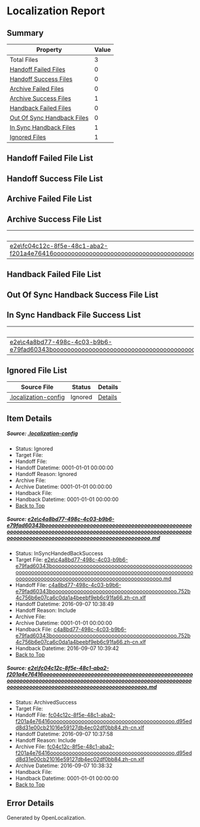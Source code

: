 # <a name='report-top'></a> Localization Report

## Summary
 Property | Value 
 -------- | ----- 
 Total Files | 3
[ Handoff Failed Files ](#handoff-failed-list)| 0
[ Handoff Success Files ](#handoff-success-list)| 0
[ Archive Failed Files ](#archive-failed-list)| 0
[ Archive Success Files ](#archive-success-list)| 1
[ Handback Failed Files ](#handback-failed-list)| 0
[ Out Of Sync Handback Files ](#outofsync-handback-success-list)| 0
[ In Sync Handback Files ](#insync-handback-success-list)| 1
[ Ignored Files ](#ignored-list)| 1

## <a name='handoff-failed-list'></a> Handoff Failed File List

## <a name='handoff-success-list'></a> Handoff Success File List

## <a name='archive-failed-list'></a> Archive Failed File List

## <a name='archive-success-list'></a> Archive Success File List
 Source File | Status | Details 
 ----------- | ------ | ------- 
 [e2e\fc04c12c-8f5e-48c1-aba2-f201a4e76416ooooooooooooooooooooooooooooooooooooooooooooooooooooooooooooooooooooooooooooooooooooooooooooooooooooooooooooooooooooooooooooooooooooooooooooooooooooo.md](https://github.com/OpenLocalizationTestOrg/ol-test0/blob/861c4f48c46003f475b5843aa6cc6aa262a17ad1/e2e/fc04c12c-8f5e-48c1-aba2-f201a4e76416ooooooooooooooooooooooooooooooooooooooooooooooooooooooooooooooooooooooooooooooooooooooooooooooooooooooooooooooooooooooooooooooooooooooooooooooooooooo.md) | ArchivedSuccess | [Details](#19b42fdf1f36395afc8f4de12dd7eeba7d9af77f2)

## <a name='handback-failed-list'></a> Handback Failed File List

## <a name='outofsync-handback-success-list'></a> Out Of Sync Handback Success File List

## <a name='insync-handback-success-list'></a> In Sync Handback File Success List
 Source File | Status | Details 
 ----------- | ------ | ------- 
 [e2e\c4a8bd77-498c-4c03-b9b6-e79fad60343booooooooooooooooooooooooooooooooooooooooooooooooooooooooooooooooooooooooooooooooooooooooooooooooooooooooooooooooooooooooooooooooooooooooooooooooooooo.md](https://github.com/OpenLocalizationTestOrg/ol-test0/blob/a801e3e34b788fb7a3ba40cb3c6445df1c4f5570/e2e/c4a8bd77-498c-4c03-b9b6-e79fad60343booooooooooooooooooooooooooooooooooooooooooooooooooooooooooooooooooooooooooooooooooooooooooooooooooooooooooooooooooooooooooooooooooooooooooooooooooooo.md) | InSyncHandedBackSuccess | [Details](#e384f5173075f14df42732602cc77351404b7f611)

## <a name='ignored-list'></a> Ignored File List
 Source File | Status | Details 
 ----------- | ------ | ------- 
 [.localization-config](https://github.com/OpenLocalizationTestOrg/ol-test0/blob/a801e3e34b788fb7a3ba40cb3c6445df1c4f5570/.localization-config) | Ignored | [Details](#3d4f252ac210baf56311d7e97dcc2db10974dbd20)

## Item Details
##### <a name='3d4f252ac210baf56311d7e97dcc2db10974dbd20'></a> Source: [.localization-config](https://github.com/OpenLocalizationTestOrg/ol-test0/blob/a801e3e34b788fb7a3ba40cb3c6445df1c4f5570/.localization-config)
* Status: Ignored
* Target File: 
* Handoff File: 
* Handoff Datetime: 0001-01-01 00:00:00
* Handoff Reason: Ignored
* Archive File: 
* Archive Datetime: 0001-01-01 00:00:00
* Handback File: 
* Handback Datetime: 0001-01-01 00:00:00
* [Back to Top](#report-top)

##### <a name='e384f5173075f14df42732602cc77351404b7f611'></a> Source: [e2e\c4a8bd77-498c-4c03-b9b6-e79fad60343booooooooooooooooooooooooooooooooooooooooooooooooooooooooooooooooooooooooooooooooooooooooooooooooooooooooooooooooooooooooooooooooooooooooooooooooooooo.md](https://github.com/OpenLocalizationTestOrg/ol-test0/blob/a801e3e34b788fb7a3ba40cb3c6445df1c4f5570/e2e/c4a8bd77-498c-4c03-b9b6-e79fad60343booooooooooooooooooooooooooooooooooooooooooooooooooooooooooooooooooooooooooooooooooooooooooooooooooooooooooooooooooooooooooooooooooooooooooooooooooooo.md)
* Status: InSyncHandedBackSuccess
* Target File: [e2e\c4a8bd77-498c-4c03-b9b6-e79fad60343booooooooooooooooooooooooooooooooooooooooooooooooooooooooooooooooooooooooooooooooooooooooooooooooooooooooooooooooooooooooooooooooooooooooooooooooooooo.md](https://github.com/OpenLocalizationTestOrg/ol-test0-zhcn/blob/688a54812c9be8eef7319b314d33470f1420615d/e2e/c4a8bd77-498c-4c03-b9b6-e79fad60343booooooooooooooooooooooooooooooooooooooooooooooooooooooooooooooooooooooooooooooooooooooooooooooooooooooooooooooooooooooooooooooooooooooooooooooooooooo.md)
* Handoff File: [c4a8bd77-498c-4c03-b9b6-e79fad60343boooooooooooooooooooooooooooooooooooooooo.752b4c756b6e07ca6c0da1a4beebf9eb6c91fa66.zh-cn.xlf](https://github.com/OpenLocalizationTestOrg/ol-test0-handoff/blob/025e3c24bc54f07c74ffd1c10f2fd213a9abf6d6/ol-handoff/OpenLocalizationTestOrg/ol-test0-zhcn/ci/ht/c4a8bd77-498c-4c03-b9b6-e79fad60343boooooooooooooooooooooooooooooooooooooooo.752b4c756b6e07ca6c0da1a4beebf9eb6c91fa66.zh-cn.xlf)
* Handoff Datetime: 2016-09-07 10:38:49
* Handoff Reason: Include
* Archive File: 
* Archive Datetime: 0001-01-01 00:00:00
* Handback File: [c4a8bd77-498c-4c03-b9b6-e79fad60343boooooooooooooooooooooooooooooooooooooooo.752b4c756b6e07ca6c0da1a4beebf9eb6c91fa66.zh-cn.xlf](https://github.com/OpenLocalizationTestOrg/ol-test0-handback/blob/2f739813e6b91fc04debdf67eba4f978f9882e16/ol-handback/OpenLocalizationTestOrg/ol-test0-zhcn/ci/ht/c4a8bd77-498c-4c03-b9b6-e79fad60343boooooooooooooooooooooooooooooooooooooooo.752b4c756b6e07ca6c0da1a4beebf9eb6c91fa66.zh-cn.xlf)
* Handback Datetime: 2016-09-07 10:39:42
* [Back to Top](#report-top)

##### <a name='19b42fdf1f36395afc8f4de12dd7eeba7d9af77f2'></a> Source: [e2e\fc04c12c-8f5e-48c1-aba2-f201a4e76416ooooooooooooooooooooooooooooooooooooooooooooooooooooooooooooooooooooooooooooooooooooooooooooooooooooooooooooooooooooooooooooooooooooooooooooooooooooo.md](https://github.com/OpenLocalizationTestOrg/ol-test0/blob/861c4f48c46003f475b5843aa6cc6aa262a17ad1/e2e/fc04c12c-8f5e-48c1-aba2-f201a4e76416ooooooooooooooooooooooooooooooooooooooooooooooooooooooooooooooooooooooooooooooooooooooooooooooooooooooooooooooooooooooooooooooooooooooooooooooooooooo.md)
* Status: ArchivedSuccess
* Target File: 
* Handoff File: [fc04c12c-8f5e-48c1-aba2-f201a4e76416oooooooooooooooooooooooooooooooooooooooo.d95edd8d31e00cb21016e59127db4ec02df0bb84.zh-cn.xlf](https://github.com/OpenLocalizationTestOrg/ol-test0-handoff/blob/d54d40acc3f715689c73199d771a2f98009ce7f2/ol-handoff/OpenLocalizationTestOrg/ol-test0-zhcn/ci/ht/fc04c12c-8f5e-48c1-aba2-f201a4e76416oooooooooooooooooooooooooooooooooooooooo.d95edd8d31e00cb21016e59127db4ec02df0bb84.zh-cn.xlf)
* Handoff Datetime: 2016-09-07 10:37:58
* Handoff Reason: Include
* Archive File: [fc04c12c-8f5e-48c1-aba2-f201a4e76416oooooooooooooooooooooooooooooooooooooooo.d95edd8d31e00cb21016e59127db4ec02df0bb84.zh-cn.xlf](https://github.com/OpenLocalizationTestOrg/ol-test0-handoff/blob/71796aa7b58c63333bc036dfd1760a47e20499cc/ol-archive/OpenLocalizationTestOrg/ol-test0-zhcn/ci/ht/fc04c12c-8f5e-48c1-aba2-f201a4e76416oooooooooooooooooooooooooooooooooooooooo.d95edd8d31e00cb21016e59127db4ec02df0bb84.zh-cn.xlf)
* Archive Datetime: 2016-09-07 10:38:32
* Handback File: 
* Handback Datetime: 0001-01-01 00:00:00
* [Back to Top](#report-top)


## Error Details

Generated by OpenLocalization.
